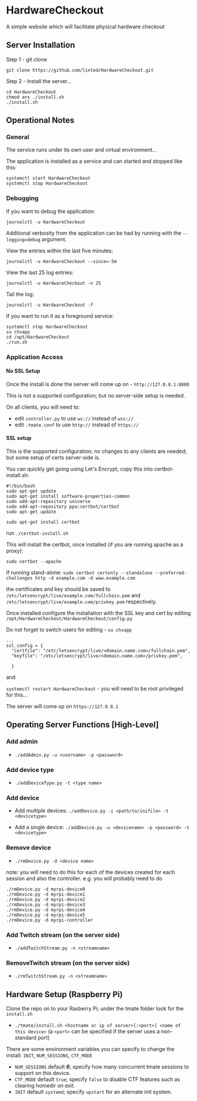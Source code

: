# HardwareCheckout

A simple website which will facilitate physical hardware checkout

## Server Installation

Step 1 - git clone

```
git clone https://github.com/linted/HardwareCheckout.git
```
 
Step 2 - Install the server... 

```
cd HardwareCheckout
chmod a+x ./install.sh
./install.sh
```


## Operational Notes

### General
The service runs under its own user and virtual environment...

The application is installed as a service and can started and stopped like this:

```
systemctl start HardwareCheckout
systemctl stop HardwareCheckout
```

### Debugging

If you want to debug the application:

```
journalctl -u HardwareCheckout
```

Additional verbosity from the application can be had by running with the `--logging=debug` argument.

View the entries within the last five minutes:

```
journalctl -u HardwareCheckout --since=-5m
```

View the last 25 log entries:

```
journalctl -u HardwareCheckout -n 25
```

Tail the log:

```
journalctl -u HardwareCheckout -f
```


If you want to run it as a foreground service:

```
systemctl stop HardwareCheckout
su chvapp
cd /opt/HardwareCheckout
./run.sh
```

### Application Access

#### No SSL Setup

Once the install is done the server will come up on - `http://127.0.0.1:8080`

This is not a supported configuration; but no server-side setup is needed.

On all clients, you will need to:
* edit `controller.py` to use `ws://` instead of `wss://`
* edit `.tmate.conf` to use `http://` instead of `https://`

#### SSL setup

This is the supported configuration; no changes to any clients are needed; but some setup of certs server-side is.

You can quickly get going using Let's Encrypt; copy this into certbot-install.sh:

```
#!/bin/bash
sudo apt-get update
sudo apt-get install software-properties-common
sudo add-apt-repository universe
sudo add-apt-repository ppa:certbot/certbot
sudo apt-get update

sudo apt-get install certbot 
```

run `./certbot-install.sh`

This will install the certbot, once installed (if you are running apache as a proxy):

`sudo certbot --apache`

If running stand-alone:
`sudo certbot certonly --standalone --preferred-challenges http -d example.com -d www.example.com`

the certificates and key should be saved to `/etc/letsencrypt/live/example.com/fullchain.pem` and `/etc/letsencrypt/live/example.com/privkey.pem` respectively. 

Once installed configure the installation with the SSL key and cert by editing `/opt/HardwareCheckout/HardwareCheckout/config.py`

Do not forget to switch users for editing - `su chvapp`

```
...
ssl_config = {
  "certfile": "/etc/letsencrypt/live/<domain.name.com>/fullchain.pem",
  "keyfile": "/etc/letsencrypt/live/<domain.name.com>/privkey.pem",

  }

```

and

`systemctl restart HardwareCheckout` - you will need to be root privileged for this...

The server will come up on `https://127.0.0.1` 

## Operating Server Functions [High-Level]

### Add admin
- `./addAdmin.py -u <username> -p <password>`

### Add device type
- `./addDeviceType.py -t <type name>`

### Add device
- Add multiple devices:
`./addDevice.py -i <path/to/inifile> -t <devicetype>`

- Add a single device:
`./addDevice.py -u <devicename> -p <password> -t <devicetype>`

### Remove device
- `./rmDevice.py -d <device name>`

note: you will need to do this for each of the devices created for each session and also the controller. e.g. you will probably need to do

```
./rmDevice.py -d myrpi-device0
./rmDevice.py -d myrpi-device1
./rmDevice.py -d myrpi-device2
./rmDevice.py -d myrpi-device3
./rmDevice.py -d myrpi-device4
./rmDevice.py -d myrpi-device5
./rmDevice.py -d myrpi-controller
```

### Add Twitch stream (on the server side)
- `./addTwitchStream.py -n <streamname>`

### RemoveTwitch stream (on the server side)
- `./rmTwitchStream.py -n <streamname>`


## Hardware Setup (Raspberry Pi)
Clone the repo on to your Rasberry Pi; under the tmate folder look for the `install.sh`
- `./tmate/install.sh <hostname or ip of server>[:<port>] <name of this device>` (a `<port>` can be specified if the server uses a non-standard port)

There are some environment variables you can specify to change the install: `INIT`, `NUM_SESSIONS`, `CTF_MODE`

* `NUM_SESSIONS` default ***6***; specify how many concurrent tmate sessions to support on this device.
* `CTF_MODE` default `true`; specify `false` to disable CTF features such as clearing homedir on exit.
* `INIT` default `systemd`; specify `upstart` for an alternate init system.

